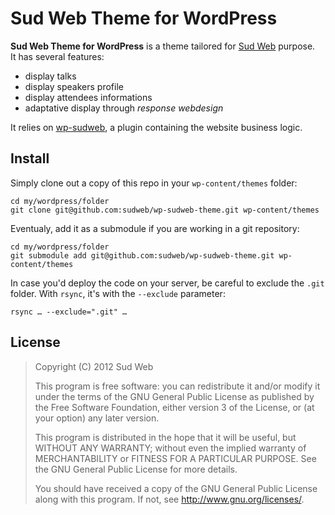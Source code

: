 # Sud Web Theme for WordPress

**Sud Web Theme for WordPress** is a theme tailored for [Sud Web](http://sudweb.fr) purpose.  
It has several features:

* display talks
* display speakers profile
* display attendees informations
* adaptative display through *response webdesign*

It relies on [wp-sudweb](https://github.com/sudweb/wp-sudweb), a plugin containing the website business logic.

## Install

Simply clone out a copy of this repo in your `wp-content/themes` folder:
<pre><code>cd my/wordpress/folder
git clone git@github.com:sudweb/wp-sudweb-theme.git wp-content/themes</code></pre>

Eventualy, add it as a submodule if you are working in a git repository:
<pre><code>cd my/wordpress/folder
git submodule add git@github.com:sudweb/wp-sudweb-theme.git wp-content/themes</code></pre>

In case you'd deploy the code on your server, be careful to exclude the `.git` folder.
With `rsync`, it's with the `--exclude` parameter:
<pre><code>rsync … --exclude=".git" …</code></pre>

## License

> Copyright (C) 2012 Sud Web
> 
> This program is free software: you can redistribute it and/or modify
> it under the terms of the GNU General Public License as published by
> the Free Software Foundation, either version 3 of the License, or
> (at your option) any later version.
> 
> This program is distributed in the hope that it will be useful,
> but WITHOUT ANY WARRANTY; without even the implied warranty of
> MERCHANTABILITY or FITNESS FOR A PARTICULAR PURPOSE.  See the
> GNU General Public License for more details.
> 
> You should have received a copy of the GNU General Public License
> along with this program.  If not, see <http://www.gnu.org/licenses/>.